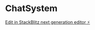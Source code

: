 # ChatSystem

[Edit in StackBlitz next generation editor ⚡️](https://stackblitz.com/~/github.com/kikosolovic/ChatSystem)